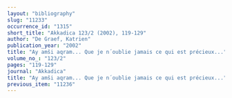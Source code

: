 ```yaml
---
layout: "bibliography"
slug: "11233"
occurrence_id: "1315"
short_title: "Akkadica 123/2 (2002), 119-129"
author: "De Graef, Katrien"
publication_year: "2002"
title: "Ay amši aqram... Que je n´oublie jamais ce qui est précieux..."
volume_no_: "123/2"
pages: "119-129"
journal: "Akkadica"
title: "Ay amši aqram... Que je n´oublie jamais ce qui est précieux..."
previous_item: "11236"
---
```

